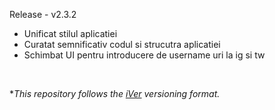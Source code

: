 Release - v2.3.2

- Unificat stilul aplicatiei
- Curatat semnificativ codul si strucutra aplicatiei
- Schimbat UI pentru introducere de username uri la ig si tw

<br>

**This repository follows the [iVer](https://github.com/frontfacer/iVer) versioning format.*